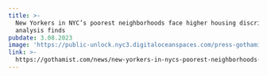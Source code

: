 ```yaml
---
title: >-
  New Yorkers in NYC’s poorest neighborhoods face higher housing discrimination,
  analysis finds
pubdate: 3.08.2023
image: 'https://public-unlock.nyc3.digitaloceanspaces.com/press-gothamist-logo.png'
link: >-
  https://gothamist.com/news/new-yorkers-in-nycs-poorest-neighborhoods-face-higher-housing-discrimination-analysis-finds
---
```


